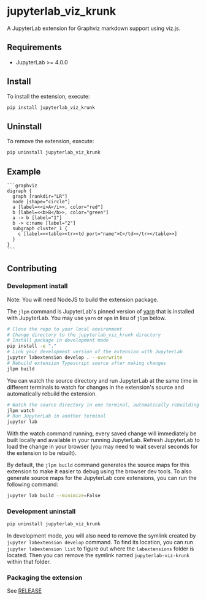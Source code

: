 # jupyterlab_viz_krunk

A JupyterLab extension for Graphviz markdown support using viz.js.

## Requirements

- JupyterLab >= 4.0.0

## Install

To install the extension, execute:

```bash
pip install jupyterlab_viz_krunk
```

## Uninstall

To remove the extension, execute:

```bash
pip uninstall jupyterlab_viz_krunk
```

## Example

````
```graphviz
digraph {
  graph [rankdir="LR"]
  node [shape="circle"]
  a [label=<<i>A</i>>, color="red"]
  b [label=<<b>B</b>>, color="green"]
  a -> b [label="1"]
  b -> c:name [label="2"]
  subgraph cluster_1 {
    c [label=<<table><tr><td port="name">C</td></tr></table>>]
  }
}
```
````

## Contributing

### Development install

Note: You will need NodeJS to build the extension package.

The `jlpm` command is JupyterLab's pinned version of
[yarn](https://yarnpkg.com/) that is installed with JupyterLab. You may use
`yarn` or `npm` in lieu of `jlpm` below.

```bash
# Clone the repo to your local environment
# Change directory to the jupyterlab_viz_krunk directory
# Install package in development mode
pip install -e "."
# Link your development version of the extension with JupyterLab
jupyter labextension develop . --overwrite
# Rebuild extension Typescript source after making changes
jlpm build
```

You can watch the source directory and run JupyterLab at the same time in different terminals to watch for changes in the extension's source and automatically rebuild the extension.

```bash
# Watch the source directory in one terminal, automatically rebuilding when needed
jlpm watch
# Run JupyterLab in another terminal
jupyter lab
```

With the watch command running, every saved change will immediately be built locally and available in your running JupyterLab. Refresh JupyterLab to load the change in your browser (you may need to wait several seconds for the extension to be rebuilt).

By default, the `jlpm build` command generates the source maps for this extension to make it easier to debug using the browser dev tools. To also generate source maps for the JupyterLab core extensions, you can run the following command:

```bash
jupyter lab build --minimize=False
```

### Development uninstall

```bash
pip uninstall jupyterlab_viz_krunk
```

In development mode, you will also need to remove the symlink created by `jupyter labextension develop`
command. To find its location, you can run `jupyter labextension list` to figure out where the `labextensions`
folder is located. Then you can remove the symlink named `jupyterlab-viz-krunk` within that folder.

### Packaging the extension

See [RELEASE](RELEASE.md)
